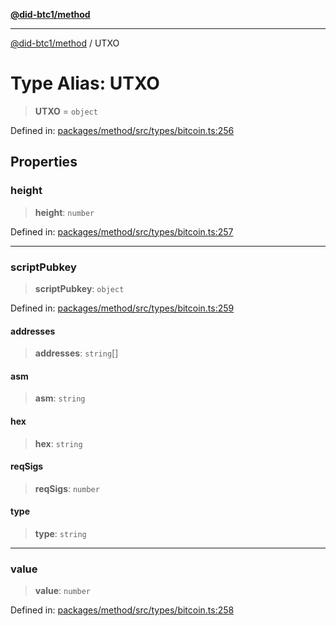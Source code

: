 [**@did-btc1/method**](../README.md)

***

[@did-btc1/method](../globals.md) / UTXO

# Type Alias: UTXO

> **UTXO** = `object`

Defined in: [packages/method/src/types/bitcoin.ts:256](https://github.com/dcdpr/did-btc1-js/blob/751aedd75738c26882a2149e644ae32b9e424707/packages/method/src/types/bitcoin.ts#L256)

## Properties

### height

> **height**: `number`

Defined in: [packages/method/src/types/bitcoin.ts:257](https://github.com/dcdpr/did-btc1-js/blob/751aedd75738c26882a2149e644ae32b9e424707/packages/method/src/types/bitcoin.ts#L257)

***

### scriptPubkey

> **scriptPubkey**: `object`

Defined in: [packages/method/src/types/bitcoin.ts:259](https://github.com/dcdpr/did-btc1-js/blob/751aedd75738c26882a2149e644ae32b9e424707/packages/method/src/types/bitcoin.ts#L259)

#### addresses

> **addresses**: `string`[]

#### asm

> **asm**: `string`

#### hex

> **hex**: `string`

#### reqSigs

> **reqSigs**: `number`

#### type

> **type**: `string`

***

### value

> **value**: `number`

Defined in: [packages/method/src/types/bitcoin.ts:258](https://github.com/dcdpr/did-btc1-js/blob/751aedd75738c26882a2149e644ae32b9e424707/packages/method/src/types/bitcoin.ts#L258)
